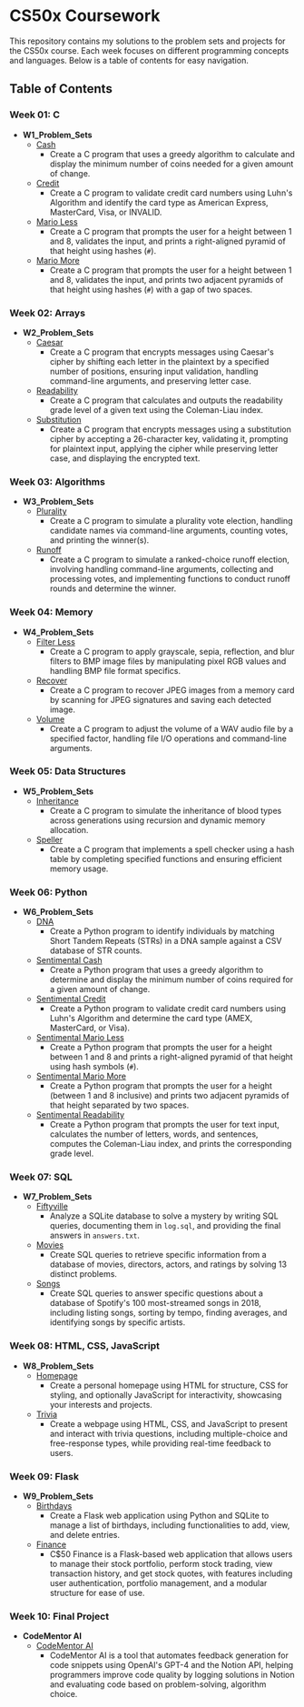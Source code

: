 # CS50x Coursework

This repository contains my solutions to the problem sets and projects for the CS50x course. Each week focuses on different programming concepts and languages. Below is a table of contents for easy navigation.

## Table of Contents

### Week 01: C
- **W1_Problem_Sets**
  - [Cash](Week_01_C/W1_Problem_Sets/cash)
    - Create a C program that uses a greedy algorithm to calculate and display the minimum number of coins needed for a given amount of change.
  - [Credit](Week_01_C/W1_Problem_Sets/credit)
    - Create a C program to validate credit card numbers using Luhn's Algorithm and identify the card type as American Express, MasterCard, Visa, or INVALID.
  - [Mario Less](Week_01_C/W1_Problem_Sets/mario-less)
    - Create a C program that prompts the user for a height between 1 and 8, validates the input, and prints a right-aligned pyramid of that height using hashes (`#`).
  - [Mario More](Week_01_C/W1_Problem_Sets/mario-more)
    - Create a C program that prompts the user for a height between 1 and 8, validates the input, and prints two adjacent pyramids of that height using hashes (`#`) with a gap of two spaces.

### Week 02: Arrays
- **W2_Problem_Sets**
  - [Caesar](Week_02_Arrays/W2_Problem_Sets/caesar)
    - Create a C program that encrypts messages using Caesar's cipher by shifting each letter in the plaintext by a specified number of positions, ensuring input validation, handling command-line arguments, and preserving letter case.
  - [Readability](Week_02_Arrays/W2_Problem_Sets/readability)
    - Create a C program that calculates and outputs the readability grade level of a given text using the Coleman-Liau index.
  - [Substitution](Week_02_Arrays/W2_Problem_Sets/substitution)
    - Create a C program that encrypts messages using a substitution cipher by accepting a 26-character key, validating it, prompting for plaintext input, applying the cipher while preserving letter case, and displaying the encrypted text.

### Week 03: Algorithms
- **W3_Problem_Sets**
  - [Plurality](Week_03_Algorithms/W3_Problem_Sets/plurality)
    - Create a C program to simulate a plurality vote election, handling candidate names via command-line arguments, counting votes, and printing the winner(s).
  - [Runoff](Week_03_Algorithms/W3_Problem_Sets/runoff)
    - Create a C program to simulate a ranked-choice runoff election, involving handling command-line arguments, collecting and processing votes, and implementing functions to conduct runoff rounds and determine the winner.

### Week 04: Memory
- **W4_Problem_Sets**
  - [Filter Less](Week_04_Memory/W4_Problem_Sets/filter-less)
    - Create a C program to apply grayscale, sepia, reflection, and blur filters to BMP image files by manipulating pixel RGB values and handling BMP file format specifics.
  - [Recover](Week_04_Memory/W4_Problem_Sets/recover)
    - Create a C program to recover JPEG images from a memory card by scanning for JPEG signatures and saving each detected image.
  - [Volume](Week_04_Memory/W4_Problem_Sets/volume)
    - Create a C program to adjust the volume of a WAV audio file by a specified factor, handling file I/O operations and command-line arguments.

### Week 05: Data Structures
- **W5_Problem_Sets**
  - [Inheritance](Week_05_Data_Structure/W5_Problem_Sets/inheritance)
    - Create a C program to simulate the inheritance of blood types across generations using recursion and dynamic memory allocation.
  - [Speller](Week_05_Data_Structure/W5_Problem_Sets/speller)
    - Create a C program that implements a spell checker using a hash table by completing specified functions and ensuring efficient memory usage.

### Week 06: Python
- **W6_Problem_Sets**
  - [DNA](Week_06_Python/W6_Problem_Sets/dna)
    - Create a Python program to identify individuals by matching Short Tandem Repeats (STRs) in a DNA sample against a CSV database of STR counts.
  - [Sentimental Cash](Week_06_Python/W6_Problem_Sets/sentimental-cash)
    - Create a Python program that uses a greedy algorithm to determine and display the minimum number of coins required for a given amount of change.
  - [Sentimental Credit](Week_06_Python/W6_Problem_Sets/sentimental-credit)
    - Create a Python program to validate credit card numbers using Luhn's Algorithm and determine the card type (AMEX, MasterCard, or Visa).
  - [Sentimental Mario Less](Week_06_Python/W6_Problem_Sets/sentimental-mario_less)
    - Create a Python program that prompts the user for a height between 1 and 8 and prints a right-aligned pyramid of that height using hash symbols (`#`).
  - [Sentimental Mario More](Week_06_Python/W6_Problem_Sets/sentimental-mario_more)
    - Create a Python program that prompts the user for a height (between 1 and 8 inclusive) and prints two adjacent pyramids of that height separated by two spaces.
  - [Sentimental Readability](Week_06_Python/W6_Problem_Sets/sentimental-readability)
    - Create a Python program that prompts the user for text input, calculates the number of letters, words, and sentences, computes the Coleman-Liau index, and prints the corresponding grade level.

### Week 07: SQL
- **W7_Problem_Sets**
  - [Fiftyville](Week_07_SQL/W7_Problem_Sets/fiftyville)
    - Analyze a SQLite database to solve a mystery by writing SQL queries, documenting them in `log.sql`, and providing the final answers in `answers.txt`.
  - [Movies](Week_07_SQL/W7_Problem_Sets/movies)
    - Create SQL queries to retrieve specific information from a database of movies, directors, actors, and ratings by solving 13 distinct problems.
  - [Songs](Week_07_SQL/W7_Problem_Sets/songs)
    - Create SQL queries to answer specific questions about a database of Spotify's 100 most-streamed songs in 2018, including listing songs, sorting by tempo, finding averages, and identifying songs by specific artists.

### Week 08: HTML, CSS, JavaScript
- **W8_Problem_Sets**
  - [Homepage](Week_08_HTML_CSS_JavaScript/W8_Problem_Sets/homepage)
    - Create a personal homepage using HTML for structure, CSS for styling, and optionally JavaScript for interactivity, showcasing your interests and projects.
  - [Trivia](Week_08_HTML_CSS_JavaScript/W8_Problem_Sets/trivia)
    - Create a webpage using HTML, CSS, and JavaScript to present and interact with trivia questions, including multiple-choice and free-response types, while providing real-time feedback to users.

### Week 09: Flask
- **W9_Problem_Sets**
  - [Birthdays](Week_09_Flask/W9_Problem_Sets/birthdays)
    - Create a Flask web application using Python and SQLite to manage a list of birthdays, including functionalities to add, view, and delete entries.
  - [Finance](Week_09_Flask/W9_Problem_Sets/finance)
    - C$50 Finance is a Flask-based web application that allows users to manage their stock portfolio, perform stock trading, view transaction history, and get stock quotes, with features including user authentication, portfolio management, and a modular structure for ease of use.

### Week 10: Final Project
- **CodeMentor AI**
  - [CodeMentor AI](Week_10_Final_Project/CodeMentorAI)
    - CodeMentor AI is a tool that automates feedback generation for code snippets using OpenAI's GPT-4 and the Notion API, helping programmers improve code quality by logging solutions in Notion and evaluating code based on problem-solving, algorithm choice.

